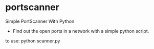 # portscanner
Simple PortScanner With Python
   - Find out the open ports in a network with a simple python script.

to use: python scanner.py <ip>
